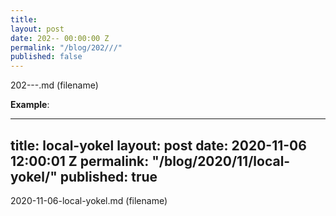```yaml
---
title: 
layout: post
date: 202-- 00:00:00 Z
permalink: "/blog/202///"
published: false
---
```


202---.md
(filename)


**Example**:

---
title: local-yokel
layout: post
date: 2020-11-06 12:00:01 Z
permalink: "/blog/2020/11/local-yokel/"
published: true
---
 
2020-11-06-local-yokel.md
(filename)
